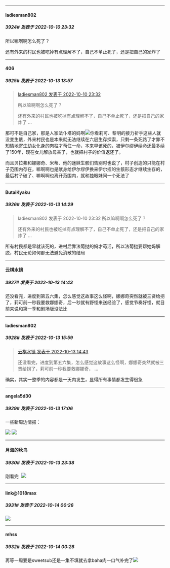 

*****

####  ladiesman802  
##### 3924#       发表于 2022-10-10 23:32

所以嘛啊啊怎么死了？

还有外来的村民也被吃掉有点理解不了，自己不单止死了，还是把自己的家炸了



*****

####  406  
##### 3925#       发表于 2022-10-13 13:57

<blockquote><a href="httphttps://bbs.saraba1st.com/2b/forum.php?mod=redirect&amp;goto=findpost&amp;pid=57852647&amp;ptid=1528127" target="_blank">ladiesman802 发表于 2022-10-10 23:32</a>

所以嘛啊啊怎么死了？

还有外来的村民也被吃掉有点理解不了，自己不单止死了，还是把自己的家炸了 ...</blockquote>
那可不是自己家，那是人家法仆塔的妈啊<img src="https://static.saraba1st.com/image/smiley/face2017/022.png" referrerpolicy="no-referrer">你看莉可、黎明的接力祈手这些人就没变生骸，外来村民也是本来就无法继续在六层生存探索，只剩一条死路了才靠不知情地寄生幼女化身的肉柱才苟住一命，本来早该死的，被伊尔缪伊续命还最多续了150年，现在女儿解放母亲了，也就把村子的价值返还了。

而且贝拉弗和娜娜奇、米蒂、他的迷妹生骸们告别时也说了，村子创造的只能在村子范围内存在，嘛啊啊也是献身给伊尔缪伊换来伊尔捏的生骸形态才继续生存的，最后村子破了、嘛啊啊也离开范围内，就和独眼妹同一个死法了



*****

####  ButaiKyaku  
##### 3926#       发表于 2022-10-13 14:29

<blockquote>ladiesman802 发表于 2022-10-10 23:32
所以嘛啊啊怎么死了？

还有外来的村民也被吃掉有点理解不了，自己不单止死了，还是把自己的家炸了 ...</blockquote>
所有村民都是早就该死的，进村后靠法葡挞的妈才苟活，所以法葡挞要帮她妈解脱，村民无论如何都无法避免消散的结局



*****

####  云棋水镜  
##### 3927#       发表于 2022-10-13 14:43

还没看完，进度到第五六集，怎么感觉这故事这么怪啊，娜娜奇突然就被三贤给拐了，莉可前一秒我要救娜娜奇，后一秒就有野怪来送经验了，感觉节奏好怪，就目前来说和第一季和剧场版没法比



*****

####  ladiesman802  
##### 3928#       发表于 2022-10-13 15:59

<blockquote><a href="httphttps://bbs.saraba1st.com/2b/forum.php?mod=redirect&amp;goto=findpost&amp;pid=57889972&amp;ptid=1528127" target="_blank">云棋水镜 发表于 2022-10-13 14:43</a>

还没看完，进度到第五六集，怎么感觉这故事这么怪啊，娜娜奇突然就被三贤给拐了，莉可前一秒我要救娜娜奇， ...</blockquote>
确实，其实一整季的内容都是一天内发生，显得所有事情都发生得很急



*****

####  angela5d30  
##### 3929#       发表于 2022-10-13 17:06

一些新周边情报：

<img src="https://s3.bmp.ovh/imgs/2022/10/13/4e809ab21d92ba2a.jpg" referrerpolicy="no-referrer">
<img src="https://s3.bmp.ovh/imgs/2022/10/13/33d3a5aff0823b1e.jpg" referrerpolicy="no-referrer">



*****

####  月海的秋鸟  
##### 3930#       发表于 2022-10-13 23:38

刚看完  <img src="https://static.saraba1st.com/image/smiley/face2017/007.png" referrerpolicy="no-referrer">



*****

####  link@1018max  
##### 3931#       发表于 2022-10-14 00:26

<img src="https://static.saraba1st.com/image/smiley/carton2017/334.png" referrerpolicy="no-referrer">

*****

####  mhss  
##### 3932#       发表于 2022-10-14 00:28

再等一周要是sweetsub还是一集不填就去拿baha肉一口气补完了<img src="https://static.saraba1st.com/image/smiley/face2017/163.png" referrerpolicy="no-referrer">


